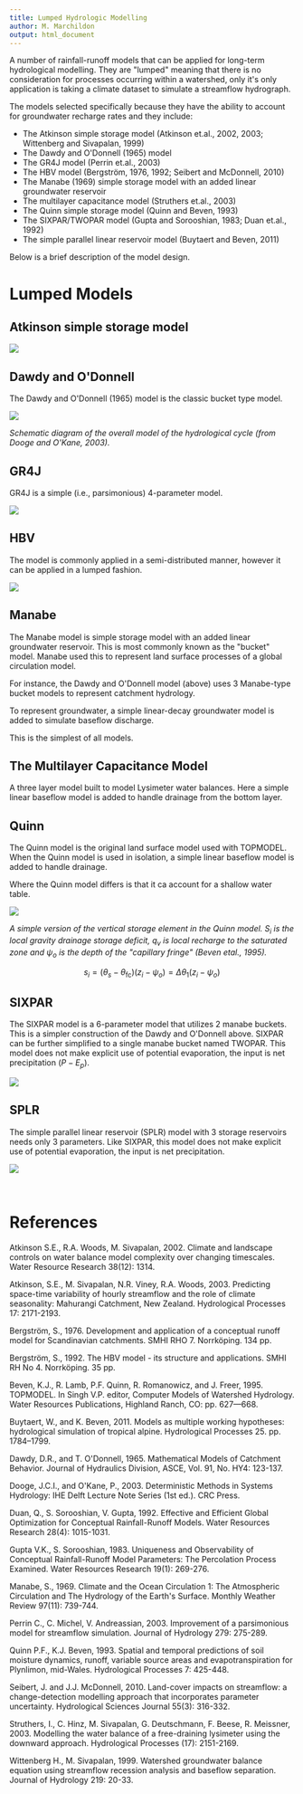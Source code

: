 ```yaml
---
title: Lumped Hydrologic Modelling
author: M. Marchildon
output: html_document
---
```



A number of rainfall-runoff models that can be applied for long-term hydrological modelling. They are "lumped" meaning that there is no consideration for processes occurring within a watershed, only it's only application is taking a climate dataset to simulate a streamflow hydrograph.

The models selected specifically because they have the ability to account for groundwater recharge rates and they include:

* The Atkinson simple storage model (Atkinson et.al., 2002, 2003; Wittenberg and Sivapalan, 1999)
* The Dawdy and O'Donnell (1965) model
* The GR4J model (Perrin et.al., 2003)
* The HBV model (Bergström, 1976, 1992; Seibert and McDonnell, 2010)
* The Manabe (1969) simple storage model with an added linear groundwater reservoir
* The multilayer capacitance model (Struthers et.al., 2003)
* The Quinn simple storage model (Quinn and Beven, 1993)
* The SIXPAR/TWOPAR model (Gupta and Sorooshian, 1983; Duan et.al., 1992)
* The simple parallel linear reservoir model (Buytaert and Beven, 2011)

Below is a brief description of the model design.

# Lumped Models


## Atkinson simple storage model

![](fig/Atkinson.png)


## Dawdy and O'Donnell

The Dawdy and O'Donnell (1965) model is the classic bucket type model.

![](fig/DawdyODonnell.png)

*Schematic diagram of the overall model of the hydrological cycle (from Dooge and O'Kane, 2003).*

## GR4J

GR4J is a simple (i.e., parsimonious) 4-parameter model.

![](fig/GR4J.png)


## HBV

The model is commonly applied in a semi-distributed manner, however it can be applied in a lumped fashion.

![](fig/HBV.png)


## Manabe

The Manabe model is simple storage model with an added linear groundwater reservoir. This is most commonly known as the "bucket" model. Manabe used this to represent land surface processes of a global circulation model.

For instance, the Dawdy and O'Donnell model (above) uses 3 Manabe-type bucket models to represent catchment hydrology.

To represent groundwater, a simple linear-decay groundwater model is added to simulate baseflow discharge.

This is the simplest of all models.


## The Multilayer Capacitance Model

A three layer model built to model Lysimeter water balances. Here a simple linear baseflow model is added to handle drainage from the bottom layer.


## Quinn

The Quinn model is the original land surface model used with TOPMODEL. When the Quinn model is used in isolation, a simple linear baseflow model is added to handle drainage.

Where the Quinn model differs is that it ca account for a shallow water table.

![](fig/Quinn.png)

*A simple version of the vertical storage element in the Quinn model. $S_i$ is the local gravity drainage storage deficit, $q_v$ is local recharge to the saturated zone and $\psi_o$ is the depth of the "capillary fringe" (Beven etal., 1995).*

$$
    s_i = (\theta_s-\theta_\text{fc})(z_i-\psi_o)=\Delta\theta_1(z_i-\psi_o)
$$


## SIXPAR

The SIXPAR model is a 6-parameter model that utilizes 2 manabe buckets. This is a simpler construction of the Dawdy and O'Donnell above. SIXPAR can be further simplified to a single manabe bucket named TWOPAR. This model does not make explicit use of potential evaporation, the input is net precipitation $(P-E_p)$.

![](fig/sixpar.png)


## SPLR

The simple parallel linear reservoir (SPLR) model with 3 storage reservoirs needs only 3 parameters. Like SIXPAR, this model does not make explicit use of potential evaporation, the input is net precipitation.

![](fig/SPLR.png)

<br>

# References

Atkinson S.E., R.A. Woods, M. Sivapalan, 2002. Climate and landscape controls on water balance model complexity over changing timescales. Water Resource Research 38(12): 1314.

Atkinson, S.E., M. Sivapalan, N.R. Viney, R.A. Woods, 2003. Predicting space-time variability of hourly streamflow and the role of climate seasonality: Mahurangi Catchment, New Zealand. Hydrological Processes 17: 2171-2193.

Bergström, S., 1976. Development and application of a conceptual runoff model for Scandinavian catchments. SMHI RHO 7. Norrköping. 134 pp.

Bergström, S., 1992. The HBV model - its structure and applications. SMHI RH No 4. Norrköping. 35 pp.

Beven, K.J., R. Lamb, P.F. Quinn, R. Romanowicz, and J. Freer, 1995. TOPMODEL. In Singh V.P. editor, Computer Models of Watershed Hydrology. Water Resources Publications, Highland Ranch, CO: pp. 627—668.

Buytaert, W., and K. Beven, 2011. Models as multiple working hypotheses: hydrological simulation of tropical alpine. Hydrological Processes 25. pp. 1784–1799.

Dawdy, D.R., and T. O'Donnell, 1965. Mathematical Models of Catchment Behavior. Journal of Hydraulics Division, ASCE, Vol. 91, No. HY4: 123-137.

Dooge, J.C.I., and O'Kane, P., 2003. Deterministic Methods in Systems Hydrology: IHE Delft Lecture Note Series (1st ed.). CRC Press.

Duan, Q., S. Sorooshian, V. Gupta, 1992. Effective and Efficient Global Optimization for Conceptual Rainfall-Runoff Models. Water Resources Research 28(4): 1015-1031.

Gupta V.K., S. Sorooshian, 1983. Uniqueness and Observability of Conceptual Rainfall-Runoff Model Parameters: The Percolation Process Examined. Water Resources Research 19(1): 269-276.

Manabe, S., 1969. Climate and the Ocean Circulation 1: The Atmospheric Circulation and The Hydrology of the Earth's Surface. Monthly Weather Review 97(11): 739-744.

Perrin C., C. Michel, V. Andreassian, 2003. Improvement of a parsimonious model for streamflow simulation. Journal of Hydrology 279: 275-289.

Quinn P.F., K.J. Beven, 1993. Spatial and temporal predictions of soil moisture dynamics, runoff, variable source areas and evapotranspiration for Plynlimon, mid-Wales. Hydrological Processes 7: 425-448.

Seibert, J. and J.J. McDonnell, 2010. Land-cover impacts on streamflow: a change-detection modelling approach that incorporates parameter uncertainty. Hydrological Sciences Journal 55(3): 316-332.

Struthers, I., C. Hinz, M. Sivapalan, G. Deutschmann, F. Beese, R. Meissner, 2003. Modelling the water balance of a free-draining lysimeter using the downward approach. Hydrological Processes (17): 2151-2169.

Wittenberg H., M. Sivapalan, 1999. Watershed groundwater balance equation using streamflow recession analysis and baseflow separation. Journal of Hydrology 219: 20-33.
